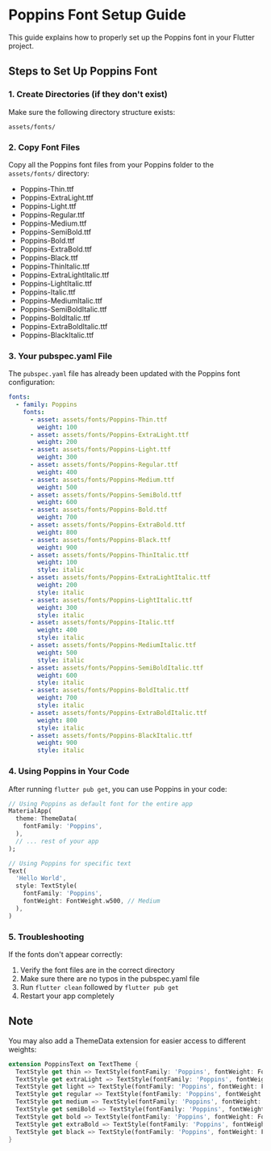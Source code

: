 # Poppins Font Setup Guide

This guide explains how to properly set up the Poppins font in your Flutter project.

## Steps to Set Up Poppins Font

### 1. Create Directories (if they don't exist)

Make sure the following directory structure exists:
```
assets/fonts/
```

### 2. Copy Font Files

Copy all the Poppins font files from your Poppins folder to the `assets/fonts/` directory:

- Poppins-Thin.ttf
- Poppins-ExtraLight.ttf
- Poppins-Light.ttf
- Poppins-Regular.ttf
- Poppins-Medium.ttf
- Poppins-SemiBold.ttf
- Poppins-Bold.ttf
- Poppins-ExtraBold.ttf
- Poppins-Black.ttf
- Poppins-ThinItalic.ttf
- Poppins-ExtraLightItalic.ttf
- Poppins-LightItalic.ttf
- Poppins-Italic.ttf
- Poppins-MediumItalic.ttf
- Poppins-SemiBoldItalic.ttf
- Poppins-BoldItalic.ttf
- Poppins-ExtraBoldItalic.ttf
- Poppins-BlackItalic.ttf

### 3. Your pubspec.yaml File

The `pubspec.yaml` file has already been updated with the Poppins font configuration:

```yaml
fonts:
  - family: Poppins
    fonts:
      - asset: assets/fonts/Poppins-Thin.ttf
        weight: 100
      - asset: assets/fonts/Poppins-ExtraLight.ttf
        weight: 200
      - asset: assets/fonts/Poppins-Light.ttf
        weight: 300
      - asset: assets/fonts/Poppins-Regular.ttf
        weight: 400
      - asset: assets/fonts/Poppins-Medium.ttf
        weight: 500
      - asset: assets/fonts/Poppins-SemiBold.ttf
        weight: 600
      - asset: assets/fonts/Poppins-Bold.ttf
        weight: 700
      - asset: assets/fonts/Poppins-ExtraBold.ttf
        weight: 800
      - asset: assets/fonts/Poppins-Black.ttf
        weight: 900
      - asset: assets/fonts/Poppins-ThinItalic.ttf
        weight: 100
        style: italic
      - asset: assets/fonts/Poppins-ExtraLightItalic.ttf
        weight: 200
        style: italic
      - asset: assets/fonts/Poppins-LightItalic.ttf
        weight: 300
        style: italic
      - asset: assets/fonts/Poppins-Italic.ttf
        weight: 400
        style: italic
      - asset: assets/fonts/Poppins-MediumItalic.ttf
        weight: 500
        style: italic
      - asset: assets/fonts/Poppins-SemiBoldItalic.ttf
        weight: 600
        style: italic
      - asset: assets/fonts/Poppins-BoldItalic.ttf
        weight: 700
        style: italic
      - asset: assets/fonts/Poppins-ExtraBoldItalic.ttf
        weight: 800
        style: italic
      - asset: assets/fonts/Poppins-BlackItalic.ttf
        weight: 900
        style: italic
```

### 4. Using Poppins in Your Code

After running `flutter pub get`, you can use Poppins in your code:

```dart
// Using Poppins as default font for the entire app
MaterialApp(
  theme: ThemeData(
    fontFamily: 'Poppins',
  ),
  // ... rest of your app
);

// Using Poppins for specific text
Text(
  'Hello World',
  style: TextStyle(
    fontFamily: 'Poppins',
    fontWeight: FontWeight.w500, // Medium
  ),
)
```

### 5. Troubleshooting

If the fonts don't appear correctly:

1. Verify the font files are in the correct directory
2. Make sure there are no typos in the pubspec.yaml file
3. Run `flutter clean` followed by `flutter pub get`
4. Restart your app completely

## Note

You may also add a ThemeData extension for easier access to different weights:

```dart
extension PoppinsText on TextTheme {
  TextStyle get thin => TextStyle(fontFamily: 'Poppins', fontWeight: FontWeight.w100);
  TextStyle get extraLight => TextStyle(fontFamily: 'Poppins', fontWeight: FontWeight.w200);
  TextStyle get light => TextStyle(fontFamily: 'Poppins', fontWeight: FontWeight.w300);
  TextStyle get regular => TextStyle(fontFamily: 'Poppins', fontWeight: FontWeight.w400);
  TextStyle get medium => TextStyle(fontFamily: 'Poppins', fontWeight: FontWeight.w500);
  TextStyle get semiBold => TextStyle(fontFamily: 'Poppins', fontWeight: FontWeight.w600);
  TextStyle get bold => TextStyle(fontFamily: 'Poppins', fontWeight: FontWeight.w700);
  TextStyle get extraBold => TextStyle(fontFamily: 'Poppins', fontWeight: FontWeight.w800);
  TextStyle get black => TextStyle(fontFamily: 'Poppins', fontWeight: FontWeight.w900);
}
```